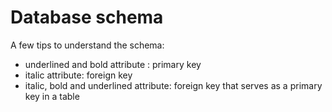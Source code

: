 # Database schema

A few tips to understand the schema:
 - underlined and bold attribute : primary key
 - italic attribute: foreign key
 - italic, bold and underlined attribute: foreign key that serves as a primary key in a table
 
 
 


